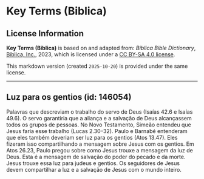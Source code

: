 # Key Terms (Biblica)

## License Information

**Key Terms (Biblica)** is based on and adapted from: _Biblica Bible Dictionary_, [Biblica, Inc.](https://www.biblica.com/), 2023, which is licensed under a [CC BY-SA 4.0 license](https://creativecommons.org/licenses/by-sa/4.0/legalcode.en).

This markdown version (created `2025-10-20`) is provided under the same license.



--------------------------------

## Luz para os gentios (id: 146054)

Palavras que descreviam o trabalho do servo de Deus (Isaías 42\.6 e Isaías 49\.6\). O servo garantiria que a aliança e a salvação de Deus alcançassem todos os grupos de pessoas. No Novo Testamento, Simeão entendeu que Jesus faria esse trabalho (Lucas 2\.30–32\). Paulo e Barnabé entenderam que eles também deveriam ser luz para os gentios (Atos 13\.47\). Eles fizeram isso compartilhando a mensagem sobre Jesus com os gentios. Em Atos 26\.23, Paulo pregou sobre como Jesus trouxe a mensagem da luz de Deus. Esta é a mensagem de salvação do poder do pecado e da morte. Jesus trouxe essa luz para judeus e gentios. Os seguidores de Jesus devem compartilhar a luz e a salvação de Jesus com o mundo inteiro.


